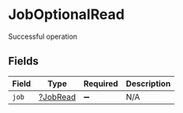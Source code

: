 # JobOptionalRead

Successful operation


## Fields

| Field                                      | Type                                       | Required                                   | Description                                |
| ------------------------------------------ | ------------------------------------------ | ------------------------------------------ | ------------------------------------------ |
| `job`                                      | [?JobRead](../../models/shared/JobRead.md) | :heavy_minus_sign:                         | N/A                                        |